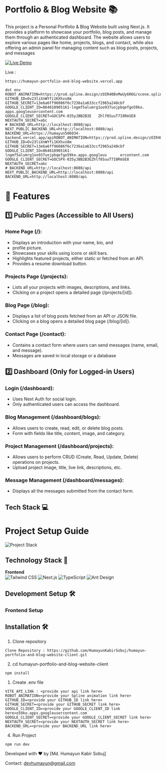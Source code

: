# Portfolio & Blog Website 📚

This project is a Personal Portfolio & Blog Website built using Next.js. It provides a platform to showcase your portfolio, blog posts, and manage them through an authenticated dashboard. The website allows users to explore various pages like home, projects, blogs, and contact, while also offering an admin panel for managing content such as blog posts, projects, and messages

[![Live Demo](https://img.shields.io/badge/Live_Demo-Available-green)](https://humayun-portfolio-and-blog-website.vercel.app)

Live :

```
https://humayun-portfolio-and-blog-website.vercel.app
```
```
dot env
ROBOT_ANIMATION=https://prod.spline.design/zOIR40BvMwUy6R6G/scene.splinecode
GITHUB_ID=Ov23liXnWYfi1KXhvx8m
GITHUB_SECRET=13e6a6ff96086f6c7236a1a633ccf2965a240cbf
GOOGLE_CLIENT_ID=864618905161-lngmf5alumrg1oo937uojpbqefgo59ko.    apps.googleusercontent.com
GOOGLE_CLIENT_SECRET=GOCSPX-035yJBB2B3E   Zhlf8SuuT7I8RmSE8
NEXTAUTH_SECRET=abc
# BACKEND_URL=http://localhost:8080/api
NEXT_PUBLIC_BACKEND_URL=http://localhost:8080/api
BACKEND_URL=https://humayun506034-backend.vercel.app/apiROBOT_ANIMATION=https://prod.spline.design/zOIR40BvMwUy6R6G/scene.splinecode
GITHUB_ID=Ov23liXnWYfi1KXhvx8m
GITHUB_SECRET=13e6a6ff96086f6c7236a1a633ccf2965a240cbf
GOOGLE_CLIENT_ID=864618905161-lngmf5alumrg1oo937uojpbqefgo59ko.apps.googleus      ercontent.com
GOOGLE_CLIENT_SECRET=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
NEXTAUTH_SECRET=abc
# BACKEND_URL=http://localhost:8080/api
NEXT_PUBLIC_BACKEND_URL=http://localhost:8080/api
BACKEND_URL=http://localhost:8080/api
```

# 🔹 Features

## 1️⃣ Public Pages (Accessible to All Users)

### Home Page (/):

- Displays an introduction with your name, bio, and
- profile picture.
- Showcases your skills using icons or skill bars.
- Highlights featured projects, either static or fetched from an API.
- Provides a resume download button.

### Projects Page (/projects):

- Lists all your projects with images, descriptions, and links.
- Clicking on a project opens a detailed page (/projects/[id]).

### Blog Page (/blog):

- Displays a list of blog posts fetched from an API or JSON file.
- Clicking on a blog opens a detailed blog page (/blog/[id]).
### Contact Page (/contact):

- Contains a contact form where users can send messages (name, email, and message).
- Messages are saved in local storage or a database

## 2️⃣ Dashboard (Only for Logged-in Users)
### Login (/dashboard):

- Uses Next Auth for social login.
- Only authenticated users can access the dashboard.
### Blog Management (/dashboard/blogs):

- Allows users to create, read, edit, or delete blog posts.
- Form with fields like title, content, image, and category.
### Project Management (/dashboard/projects):

- Allows users to perform CRUD (Create, Read, Update, Delete) operations on projects.
- Upload project image, title, live link, descriptions, etc.
### Message Management (/dashboard/messages):

- Displays all the messages submitted from the contact form.

## Tech Stack 💻

#  Project Setup Guide

![Project Stack](https://img.shields.io/badge/Full_Stack-Project-blueviolet)

## Technology Stack 🔧

**Frontend**  
![Tailwind CSS](https://img.shields.io/badge/Tailwind_CSS-blueviolet)
![Next.js](https://img.shields.io/badge/Next.js-000000?logo=next.js&logoColor=white)
![TypeScript](https://img.shields.io/badge/TypeScript-blue)
![Ant Design](https://img.shields.io/badge/Ant_Design-%230072f6)

## Development Setup 🛠️

### Frontend Setup

## Installation 🛠️

1. Clone repository

```
Clone Repository : https://github.com/HumayunKabirSobuj/humayun-portfolio-and-blog-website-client.git
```

2. cd humayun-portfolio-and-blog-website-client

```
npm install
```

1. Create .env file

```
VITE_API_LINk : <provide your api link here>
ROBOT_ANIMATION=<provide your Spline animation link here>
GITHUB_ID=<provide your GITHUB_ID link here>
GITHUB_SECRET=<provide your GITHUB_SECRET link here>
GOOGLE_CLIENT_ID=<provide your GOOGLE_CLIENT_ID link here>o59ko.apps.googleusercontent.com
GOOGLE_CLIENT_SECRET=<provide your GOOGLE_CLIENT_SECRET link here>
NEXTAUTH_SECRET=<provide your NEXTAUTH_SECRET link here>
BACKEND_URL=<provide your BACKEND_URL link here>
```

4. Run Project

```
npm run dev
```

Developed with ❤️ by [Md. Humayun Kabir Sobuj]

Contact: devhumayun@gmail.com

